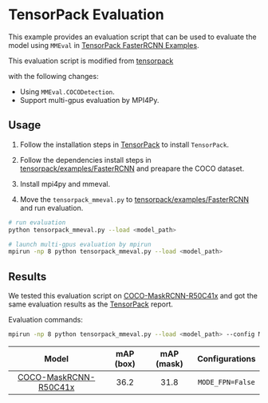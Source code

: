 # TensorPack Evaluation

This example provides an evaluation script that can be used to evaluate the model using `MMEval` in [TensorPack FasterRCNN Examples](https://github.com/tensorpack/tensorpack/tree/master/examples/FasterRCNN).

This evaluation script is modified from [tensorpack](https://github.com/tensorpack/tensorpack/blob/master/examples/FasterRCNN/eval.py)

with the following changes:

- Using `MMEval.COCODetection`.
- Support multi-gpus evaluation by MPI4Py.

## Usage

1. Follow the installation steps in [TensorPack](https://github.com/tensorpack/tensorpack) to install `TensorPack`.

2. Follow the dependencies install steps in [tensorpack/examples/FasterRCNN](https://github.com/tensorpack/tensorpack/tree/master/examples/FasterRCNN) and preapare the COCO dataset.

3. Install mpi4py and mmeval.

4. Move the `tensorpack_mmeval.py` to [tensorpack/examples/FasterRCNN](https://github.com/tensorpack/tensorpack/tree/master/examples/FasterRCNN) and run evaluation.

```bash
# run evaluation
python tensorpack_mmeval.py --load <model_path>

# launch multi-gpus evaluation by mpirun
mpirun -np 8 python tensorpack_mmeval.py --load <model_path>
```

## Results

We tested this evaluation script on [COCO-MaskRCNN-R50C41x](http://models.tensorpack.com/FasterRCNN/COCO-MaskRCNN-R50C41x.npz) and got the same evaluation results as the [TensorPack](https://github.com/tensorpack/tensorpack/tree/master/examples/FasterRCNN#results) report.

Evaluation commands:

```bash
mpirun -np 8 python tensorpack_mmeval.py --load <model_path> --config MODE_FPN=False
```

|                                           Model                                            | mAP (box) | mAP (mask) |  Configurations  |
| :----------------------------------------------------------------------------------------: | :-------: | :--------: | :--------------: |
| [COCO-MaskRCNN-R50C41x](http://models.tensorpack.com/FasterRCNN/COCO-MaskRCNN-R50C41x.npz) |   36.2    |    31.8    | `MODE_FPN=False` |
